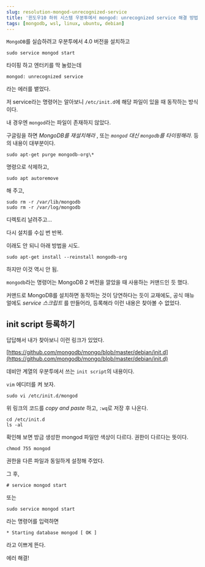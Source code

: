 ```yaml
---
slug: resolution-mongod-unrecognized-service
title: '윈도우10 하위 시스템 우분투에서 mongod: unrecognized service 해결 방법'
tags: [mongodb, wsl, linux, ubuntu, debian]
---
```


`MongoDB`를 실습하려고 우분투에서 4.0 버전을 설치하고

```shell
sudo service mongod start
```

타이핑 하고 엔터키를 딱 눌렀는데

```shell
mongod: unrecognized service
```

라는 에러를 뱉었다.

<!--truncate-->

저 service라는 명령어는 알아보니 `/etc/init.d`에 해당 파일이 있을 때 동작하는 방식이다.

내 경우엔 `mongod`라는 파일이 존재하지 않았다.

구글링을 하면 _MongoDB를 재설치해라_ , 또는 _`mongod` 대신 `mongodb`를 타이핑해라._ 등의 내용이 대부분이다.

```shell
sudo apt-get purge mongodb-org\*
```

명령으로 삭제하고,

```shell
sudo apt autoremove
```

해 주고,

```shell
sudo rm -r /var/lib/mongodb
sudo rm -r /var/log/mongodb
```

디렉토리 날려주고...

다시 설치를 수십 번 반복.

이래도 안 되니 아래 방법을 시도.

```shell
sudo apt-get install --reinstall mongodb-org
```

하지만 이것 역시 안 됨.

`mongodb`라는 명령어는 MongoDB 2 버전을 깔았을 때 사용하는 커맨드인 듯 했다.

커맨드로 MongoDB를 설치하면 동작하는 것이 당연하다는 듯이 교재에도, 공식 매뉴얼에도 _service 스크립트_ 를 만들어라, 등록해라 이런 내용은 찾아볼 수 없었다.

## init script 등록하기

답답해서 내가 찾아보니 이런 링크가 있었다.

[https://github.com/mongodb/mongo/blob/master/debian/init.d](https://github.com/mongodb/mongo/blob/master/debian/init.d)

데비안 계열의 우분투에서 쓰는 `init script`의 내용이다.

`vim` 에디터를 켜 보자.

```shell
sudo vi /etc/init.d/mongod
```

위 링크의 코드를 _copy and paste_ 하고, `:wq`로 저장 후 나온다.

```shell
cd /etc/init.d
ls -al
```

확인해 보면 방금 생성한 mongod 파일만 색상이 다르다. 권한이 다르다는 뜻이다.

```shell
chmod 755 mongod
```

권한을 다른 파일과 동일하게 설정해 주었다.

그 후,

```shell
# service mongod start
```

또는

```shell
sudo service mongod start
```

라는 명령어를 입력하면

```shell
* Starting database mongod [ OK ]
```

라고 이쁘게 뜬다.

에러 해결!
